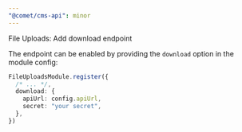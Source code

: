```yaml
---
"@comet/cms-api": minor
---
```


File Uploads: Add download endpoint

The endpoint can be enabled by providing the `download` option in the module config:

```ts
FileUploadsModule.register({
  /* ... */,
  download: {
    apiUrl: config.apiUrl,
    secret: "your secret",
  },
})
```
